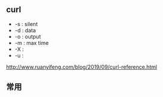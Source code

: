 ## curl

- -s : silent
- -d : data
- -o : output
- -m : max time
- -X : 
- -u : 

http://www.ruanyifeng.com/blog/2019/09/curl-reference.html

## 常用


